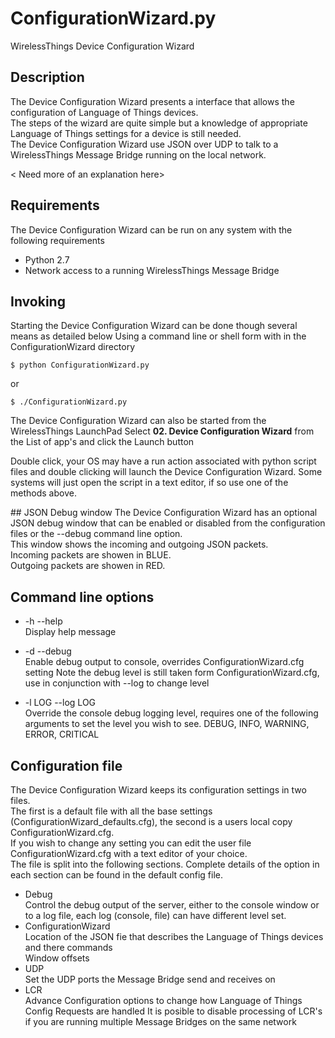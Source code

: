 # ConfigurationWizard.py
WirelessThings Device Configuration Wizard

## Description
The Device Configuration Wizard presents a interface that allows the configuration of Language of Things devices.  
The steps of the wizard are quite simple but a knowledge of appropriate Language of Things settings for a device is still needed.  
The Device Configuration Wizard use JSON over UDP to talk to a WirelessThings Message Bridge running on the local network.


< Need more of an explanation here>


## Requirements
The Device Configuration Wizard can be run on any system with the following requirements
* Python 2.7
* Network access to a running WirelessThings Message Bridge

## Invoking
Starting the Device Configuration Wizard can be done though several means as detailed below
Using a command line or shell form with in the ConfigurationWizard directory

    $ python ConfigurationWizard.py

or

    $ ./ConfigurationWizard.py

The Device Configuration Wizard can also be started from the WirelessThings LaunchPad
Select **02. Device Configuration Wizard** from the List of app's and click the Launch button

Double click, your OS may have a run action associated with python script files and double clicking will launch the Device Configuration Wizard. Some systems will just open the script in a text editor, if so use one of the methods above.

## JSON Debug window
The Device Configuration Wizard has an optional JSON debug window that can be enabled or disabled from the configuration files or the --debug command line option.  
This window shows the incoming and outgoing JSON packets.  
Incoming packets are showen in BLUE.  
Outgoing packets are showen in RED.

## Command line options

* -h --help  
Display help message

* -d --debug  
Enable debug output to console, overrides ConfigurationWizard.cfg setting
Note the debug level is still taken form ConfigurationWizard.cfg, use in conjunction with --log to change level

* -l LOG --log LOG  
Override the console debug logging level, requires one of the following arguments to set the level you wish to see.
DEBUG, INFO, WARNING, ERROR, CRITICAL

## Configuration file
The Device Configuration Wizard keeps its configuration settings in two files.  
The first is a default file with all the base settings (ConfigurationWizard_defaults.cfg), the second is a users local copy ConfigurationWizard.cfg.  
If you wish to change any setting you can edit the user file ConfigurationWizard.cfg with a text editor of your choice.  
The file is split into the following sections. Complete details of the option in each section can be found in the default config file.  
* Debug  
Control the debug output of the server, either to the console window or to a log file, each log (console, file) can have different level set.
* ConfigurationWizard  
Location of the JSON fie that describes the Language of Things devices and there commands  
Window offsets
* UDP  
Set the UDP ports the Message Bridge send and receives on
* LCR  
Advance Configuration options to change how Language of Things Config Requests are handled
It is posible to disable processing of LCR's if you are running multiple Message Bridges on the same network
